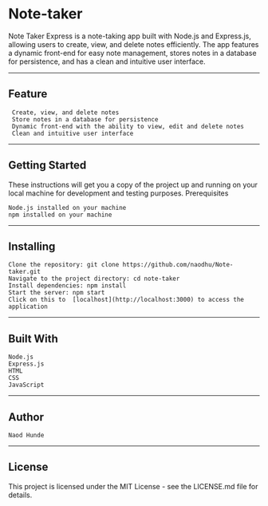 # Note-taker
Note Taker Express is a note-taking app built with Node.js and Express.js, allowing users to create, view, and delete notes efficiently. The app features a dynamic front-end for easy note management, stores notes in a database for persistence, and has a clean and intuitive user interface.

---

## Feature

     Create, view, and delete notes
     Store notes in a database for persistence
     Dynamic front-end with the ability to view, edit and delete notes
     Clean and intuitive user interface
    
---

## Getting Started

These instructions will get you a copy of the project up and running on your local machine for development and testing purposes.
Prerequisites

    Node.js installed on your machine
    npm installed on your machine
   
---

## Installing

    Clone the repository: git clone https://github.com/naodhu/Note-taker.git
    Navigate to the project directory: cd note-taker
    Install dependencies: npm install
    Start the server: npm start
    Click on this to  [localhost](http://localhost:3000) to access the application
---    

## Built With

    Node.js
    Express.js
    HTML
    CSS
    JavaScript
---
## Author

    Naod Hunde
---

## License

This project is licensed under the MIT License - see the LICENSE.md file for details.


